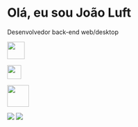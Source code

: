 <h1>Olá, eu sou João Luft</h1>
<p>Desenvolvedor back-end web/desktop</p>

<a>
<img src="https://camo.githubusercontent.com/d10e5aa8ba67f1eb109da4e98cd75adfa42df2e6019f8222cfa14c0088ac674d/68747470733a2f2f70726f66696c696e61746f722e7269736861762e6465762f736b696c6c732d6173736574732f707974686f6e2d6f726967696e616c2e737667" width="40"></img>

<img src="https://camo.githubusercontent.com/7a2b6137fa6818b1c85f86347a6b4a75ee52681d4a190c506df972e3c5459980/68747470733a2f2f70726f66696c696e61746f722e7269736861762e6465762f736b696c6c732d6173736574732f6a6176617363726970742d6f726967696e616c2e737667" width="32"></img>

<img src="https://www.php.net/images/logos/new-php-logo.svg" width="50"></img>
</a>


<img src="https://github-readme-stats.vercel.app/api?username=joaovitor227&theme=dark"></img>
<img src="https://github-readme-stats.vercel.app/api/top-langs/?username=joaovitor227&layout=compact&theme=dark"></img>
